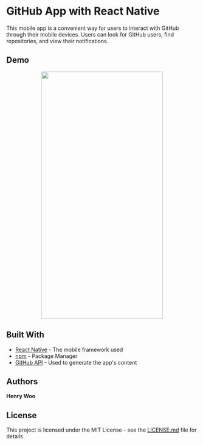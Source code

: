 # GitHub App with React Native

This mobile app is a convenient way for users to interact with GitHub through their mobile devices.
Users can look for GitHub users, find repositories, and view their notifications.

## Demo

<p align="center">
<img src="./readme_resources/login_and_profile.gif" width="320" height="650" />
</p>

## Built With

* [React Native](https://facebook.github.io/react-native/) - The mobile framework used
* [npm](https://www.npmjs.com/) - Package Manager
* [GitHub API](https://developer.github.com/v3/) - Used to generate the app's content

## Authors

**Henry Woo**

## License

This project is licensed under the MIT License - see the [LICENSE.md](LICENSE.md) file for details
